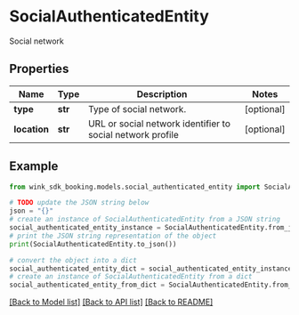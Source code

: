 # SocialAuthenticatedEntity

Social network

## Properties

Name | Type | Description | Notes
------------ | ------------- | ------------- | -------------
**type** | **str** | Type of social network. | [optional] 
**location** | **str** | URL or social network identifier to social network profile | [optional] 

## Example

```python
from wink_sdk_booking.models.social_authenticated_entity import SocialAuthenticatedEntity

# TODO update the JSON string below
json = "{}"
# create an instance of SocialAuthenticatedEntity from a JSON string
social_authenticated_entity_instance = SocialAuthenticatedEntity.from_json(json)
# print the JSON string representation of the object
print(SocialAuthenticatedEntity.to_json())

# convert the object into a dict
social_authenticated_entity_dict = social_authenticated_entity_instance.to_dict()
# create an instance of SocialAuthenticatedEntity from a dict
social_authenticated_entity_from_dict = SocialAuthenticatedEntity.from_dict(social_authenticated_entity_dict)
```
[[Back to Model list]](../README.md#documentation-for-models) [[Back to API list]](../README.md#documentation-for-api-endpoints) [[Back to README]](../README.md)


